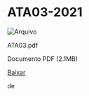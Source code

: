


ATA03-2021
==========










![Arquivo](%2b%2bplone%2b%2bufalprofile/imgs/file-icon.png)

 ATA03.pdf  

 Documento PDF
 (2.1MB)
 

[Baixar](%40%40download/file/ATA03.pdf)























 de 












